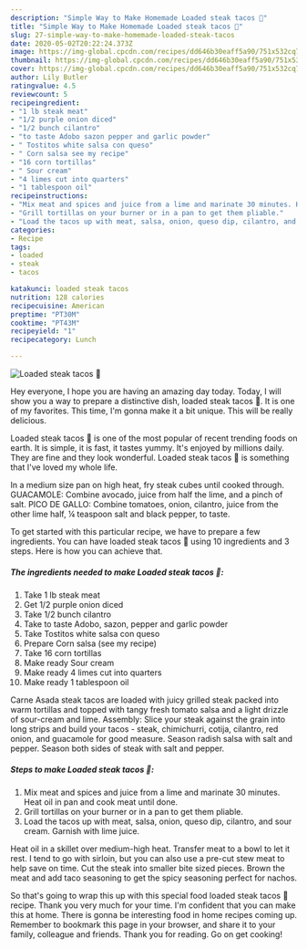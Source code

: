 ```yaml
---
description: "Simple Way to Make Homemade Loaded steak tacos 🌮"
title: "Simple Way to Make Homemade Loaded steak tacos 🌮"
slug: 27-simple-way-to-make-homemade-loaded-steak-tacos
date: 2020-05-02T20:22:24.373Z
image: https://img-global.cpcdn.com/recipes/dd646b30eaff5a90/751x532cq70/loaded-steak-tacos-🌮-recipe-main-photo.jpg
thumbnail: https://img-global.cpcdn.com/recipes/dd646b30eaff5a90/751x532cq70/loaded-steak-tacos-🌮-recipe-main-photo.jpg
cover: https://img-global.cpcdn.com/recipes/dd646b30eaff5a90/751x532cq70/loaded-steak-tacos-🌮-recipe-main-photo.jpg
author: Lily Butler
ratingvalue: 4.5
reviewcount: 5
recipeingredient:
- "1 lb steak meat"
- "1/2 purple onion diced"
- "1/2 bunch cilantro"
- "to taste Adobo sazon pepper and garlic powder"
- " Tostitos white salsa con queso"
- " Corn salsa see my recipe"
- "16 corn tortillas"
- " Sour cream"
- "4 limes cut into quarters"
- "1 tablespoon oil"
recipeinstructions:
- "Mix meat and spices and juice from a lime and marinate 30 minutes. Heat oil in pan and cook meat until done."
- "Grill tortillas on your burner or in a pan to get them pliable."
- "Load the tacos up with meat, salsa, onion, queso dip, cilantro, and sour cream. Garnish with lime juice."
categories:
- Recipe
tags:
- loaded
- steak
- tacos

katakunci: loaded steak tacos 
nutrition: 128 calories
recipecuisine: American
preptime: "PT30M"
cooktime: "PT43M"
recipeyield: "1"
recipecategory: Lunch

---
```



![Loaded steak tacos 🌮](https://img-global.cpcdn.com/recipes/dd646b30eaff5a90/751x532cq70/loaded-steak-tacos-🌮-recipe-main-photo.jpg)

Hey everyone, I hope you are having an amazing day today. Today, I will show you a way to prepare a distinctive dish, loaded steak tacos 🌮. It is one of my favorites. This time, I'm gonna make it a bit unique. This will be really delicious.

Loaded steak tacos 🌮 is one of the most popular of recent trending foods on earth. It is simple, it is fast, it tastes yummy. It's enjoyed by millions daily. They are fine and they look wonderful. Loaded steak tacos 🌮 is something that I've loved my whole life.

In a medium size pan on high heat, fry steak cubes until cooked through. GUACAMOLE: Combine avocado, juice from half the lime, and a pinch of salt. PICO DE GALLO: Combine tomatoes, onion, cilantro, juice from the other lime half, ¼ teaspoon salt and black pepper, to taste.


To get started with this particular recipe, we have to prepare a few ingredients. You can have loaded steak tacos 🌮 using 10 ingredients and 3 steps. Here is how you can achieve that.

<!--inarticleads1-->

##### The ingredients needed to make Loaded steak tacos 🌮:

1. Take 1 lb steak meat
1. Get 1/2 purple onion diced
1. Take 1/2 bunch cilantro
1. Take to taste Adobo, sazon, pepper and garlic powder
1. Take  Tostitos white salsa con queso
1. Prepare  Corn salsa (see my recipe)
1. Take 16 corn tortillas
1. Make ready  Sour cream
1. Make ready 4 limes cut into quarters
1. Make ready 1 tablespoon oil


Carne Asada steak tacos are loaded with juicy grilled steak packed into warm tortillas and topped with tangy fresh tomato salsa and a light drizzle of sour-cream and lime. Assembly: Slice your steak against the grain into long strips and build your tacos - steak, chimichurri, cotija, cilantro, red onion, and guacamole for good measure. Season radish salsa with salt and pepper. Season both sides of steak with salt and pepper. 

<!--inarticleads2-->

##### Steps to make Loaded steak tacos 🌮:

1. Mix meat and spices and juice from a lime and marinate 30 minutes. Heat oil in pan and cook meat until done.
1. Grill tortillas on your burner or in a pan to get them pliable.
1. Load the tacos up with meat, salsa, onion, queso dip, cilantro, and sour cream. Garnish with lime juice.


Heat oil in a skillet over medium-high heat. Transfer meat to a bowl to let it rest. I tend to go with sirloin, but you can also use a pre-cut stew meat to help save on time. Cut the steak into smaller bite sized pieces. Brown the meat and add taco seasoning to get the spicy seasoning perfect for nachos. 

So that's going to wrap this up with this special food loaded steak tacos 🌮 recipe. Thank you very much for your time. I'm confident that you can make this at home. There is gonna be interesting food in home recipes coming up. Remember to bookmark this page in your browser, and share it to your family, colleague and friends. Thank you for reading. Go on get cooking!
